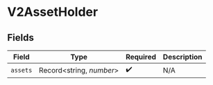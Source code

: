 # V2AssetHolder


## Fields

| Field                    | Type                     | Required                 | Description              |
| ------------------------ | ------------------------ | ------------------------ | ------------------------ |
| `assets`                 | Record<string, *number*> | :heavy_check_mark:       | N/A                      |